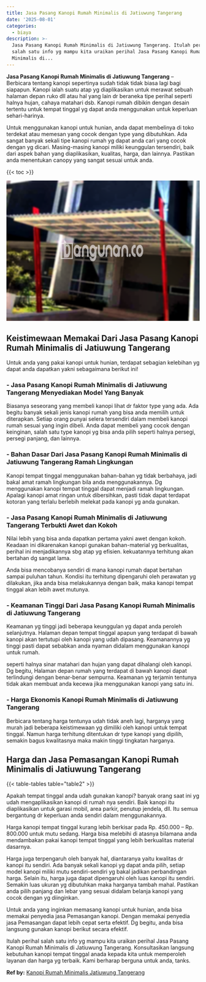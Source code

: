 ```yaml
---
title: Jasa Pasang Kanopi Rumah Minimalis di Jatiuwung Tangerang
date: '2025-08-01'
categories:
  - biaya
description: >-
  Jasa Pasang Kanopi Rumah Minimalis di Jatiuwung Tangerang. Itulah perihal
  salah satu info yg mampu kita uraikan perihal Jasa Pasang Kanopi Rumah
  Minimalis di...
---
```


**Jasa Pasang Kanopi Rumah Minimalis di Jatiuwung Tangerang** – Berbicara tentang kanopi sepertinya sudah tidak tidak biasa lagi bagi siapapun. Kanopi ialah suatu atap yg diaplikasikan untuk merawat sebuah halaman depan ruko dll atau hal yang lain dr beraneka tipe perihal seperti halnya hujan, cahaya matahari dsb. Kanopi rumah dibikin dengan desain tertentu untuk tempat tinggal yg dapat anda menggunakan untuk keperluan sehari-harinya.

Untuk menggunakan kanopi untuk hunian, anda dapat membelinya di toko terdekat atau memesan yang cocok dengan type yang dibutuhkan. Ada sangat banyak sekali tipe kanopi rumah yg dapat anda cari yang cocok dengan yg dicari. Masing-masing kanopi miliki keunggulan tersendiri, baik dari aspek bahan yang diaplikasikan, kualitas, harga, dan lainnya. Pastikan anda menentukan canopy yang sangat sesuai untuk anda.

{{< toc >}}

![Jasa Pasang Kanopi Rumah Minimalis di Jatiuwung Tangerang](/images/harga-kanopi-minimalis-70.png)

## Keistimewaan Memakai Dari Jasa Pasang Kanopi Rumah Minimalis di Jatiuwung Tangerang

Untuk anda yang pakai kanopi untuk hunian, terdapat sebagian kelebihan yg dapat anda dapatkan yakni sebagaimana berikut ini!

### \- Jasa Pasang Kanopi Rumah Minimalis di Jatiuwung Tangerang Menyediakan Model Yang Banyak

Biasanya seseorang yang membeli kanopi lihat dr faktor type yang ada. Ada begitu banyak sekali jenis kanopi rumah yang bisa anda memilih untuk diterapkan. Setiap orang punyai selera tersendiri dalam membeli kanopi rumah sesuai yang ingin dibeli. Anda dapat membeli yang cocok dengan keinginan, salah satu type kanopi yg bisa anda pilih seperti halnya persegi, persegi panjang, dan lainnya.

### \- Bahan Dasar Dari Jasa Pasang Kanopi Rumah Minimalis di Jatiuwung Tangerang Ramah Lingkungan

Kanopi tempat tinggal menggunakan bahan-bahan yg tidak berbahaya, jadi bakal amat ramah lingkungan bila anda menggunakannya. Dg menggunakan kanopi tempat tinggal dapat menjadi ramah lingkungan. Apalagi kanopi amat ringan untuk dibersihkan, pasti tidak dapat terdapat kotoran yang terlalu berlebih melekat pada kanopi yg anda gunakan.

### \- Jasa Pasang Kanopi Rumah Minimalis di Jatiuwung Tangerang Terbukti Awet dan Kokoh

Nilai lebih yang bisa anda dapatkan pertama yakni awet dengan kokoh. Keadaan ini dikarenakan kanopi gunakan bahan-material yg berkualitas, perihal ini menjadikannya sbg atap yg efisien. kekuatannya terhitung akan bertahan dg sangat lama.

Anda bisa mencobanya sendiri di mana kanopi rumah dapat bertahan sampai puluhan tahun. Kondisi itu terhitung dipengaruhi oleh perawatan yg dilakukan, jika anda bisa melakukannya dengan baik, maka kanopi tempat tinggal akan lebih awet mutunya.

### \- Keamanan Tinggi Dari Jasa Pasang Kanopi Rumah Minimalis di Jatiuwung Tangerang

Keamanan yg tinggi jadi beberapa keunggulan yg dapat anda peroleh selanjutnya. Halaman depan tempat tinggal apapun yang terdapat di bawah kanopi akan tertutupi oleh kanopi yang udah dipasang. Keamanannya yg tinggi pasti dapat sebabkan anda nyaman didalam menggunakan kanopi untuk rumah.

seperti halnya sinar matahari dan hujan yang dapat dihalangi oleh kanopi. Dg begitu, Halaman depan rumah yang terdapat di bawah kanopi dapat terlindungi dengan benar-benar sempurna. Keamanan yg terjamin tentunya tidak akan membuat anda kecewa jika menggunakan kanopi yang satu ini.

### \- Harga Ekonomis Kanopi Rumah Minimalis di Jatiuwung Tangerang

Berbicara tentang harga tentunya udah tidak aneh lagi, harganya yang murah jadi beberapa keistimewaan yg dimiliki oleh kanopi untuk tempat tinggal. Namun harga terhitung ditentukan dr type kanopi yang dipilih, semakin bagus kwalitasnya maka makin tinggi tingkatan harganya.

## Harga dan Jasa Pemasangan Kanopi Rumah Minimalis di Jatiuwung Tangerang

{{< table-tables table="table2" >}}

Apakah tempat tinggal anda udah gunakan kanopi? banyak orang saat ini yg udah mengaplikasikan kanopi di rumah nya sendiri. Baik kanopi itu diaplikasikan untuk garasi mobil, area parkir, penutup jendela, dll. Itu semua bergantung dr keperluan anda sendiri dalam menggunakannya.

Harga kanopi tempat tinggal kurang lebih berkisar pada Rp. 450.000 – Rp. 800.000 untuk mutu sedang. Harga bisa melebihi di atasnya bilamana anda mendambakan pakai kanopi tempat tinggal yang lebih berkualitas material dasarnya.

Harga juga terpengaruh oleh banyak hal, diantaranya yaitu kwalitas dr kanopi itu sendiri. Ada banyak sekali kanopi yg dapat anda pilih, setiap model kanopi miliki mutu sendiri-sendiri yg bakal jadikan perbandingan harga. Selain itu, harga juga dapat dipengaruhi oleh luas kanopi itu sendiri. Semakin luas ukuran yg dibutuhkan maka harganya tambah mahal. Pastikan anda pilih panjang dan lebar yang sesuai didalam belanja kanopi yang cocok dengan yg diinginkan.

Untuk anda yang inginkan memasang kanopi untuk hunian, anda bisa memakai penyedia jasa Pemasangan kanopi. Dengan memakai penyedia jasa Pemasangan dapat lebih cepat serta efektif. Dg begitu, anda bisa langsung gunakan kanopi berikut secara efektif.

Itulah perihal salah satu info yg mampu kita uraikan perihal Jasa Pasang Kanopi Rumah Minimalis di Jatiuwung Tangerang. Konsultasikan langsung kebutuhan kanopi tempat tinggal anada kepada kita untuk memperoleh layanan dan harga yg terbaik. Kami berharap berguna untuk anda, tanks.

**Ref by:**  [Kanopi Rumah Minimalis Jatiuwung Tangerang](https://id.wikipedia.org/wiki/Kanopi)
